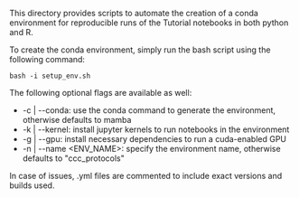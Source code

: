 This directory provides scripts to automate the creation of a conda environment for reproducible runs of the Tutorial notebooks in both python and R. 

To create the conda environment, simply run the bash script using the following command:

```
bash -i setup_env.sh
```

The following optional flags are available as well:
* -c | --conda: use the conda command to generate the environment, otherwise defaults to mamba
* -k | --kernel: install jupyter kernels to run notebooks in the environment
* -g | --gpu: install necessary dependencies to run a cuda-enabled GPU
* -n | --name <ENV_NAME>: specify the environment name, otherwise defaults to "ccc_protocols"

In case of issues, .yml files are commented to include exact versions and builds used. 